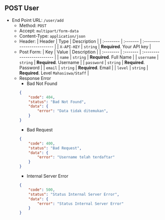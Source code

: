 ## POST User
- End Point URL: `/user/add`
    - Method: `POST`
    - Accept: `multipart/form-data`
    - Content-Type: `application/json`
    - Header:
      | Header 	| Type     | Description                |
      | :-------- | :------- | :------------------------- |
      | `X-API-KEY` | `string` | **Required**. Your API key |
    - Post Form:
        | Key 	| Value     | Description                   |
        | :-------- | :------- | :------------------------- |
        | `name` | `string` | **Required**. Full Name       |
        | `username` | `string` | **Required**. Username    |
        | `password` | `string` | **Required**. Password    |
        | `email` | `string` | **Required**. Email          |
        | `level` | `string` | **Required**. Level `Mahasiswa/Staff` |
    - Response Error
        - Bad Not Found
      ```json
      {
          "code": 404,
          "status": "Bad Not Found",
          "data": {
              "error": "Data tidak ditemukan",
          }
      }
      ```
        - Bad Request
      ```json
      {
          "code": 400,
          "status": "Bad Request",
          "data": {
              "error": "Username telah terdaftar"
          }
      }
      ```
        - Internal Server Error
      ```json
      {
          "code": 500,
          "status": "Status Internal Server Error",
          "data": {
              "error": "Status Internal Server Error"
          }
      }
      ```
